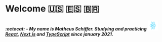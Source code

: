 # Welcome :us: :es: :brazil:

##### :octocat: - My name is Matheus Schiffer. Studying and practicing <img src="React.svg" width="32px" height="32px"></img>[React](https://www.reactjs.org), [Next.js](https://nextjs.org/) and [TypeScript](https://www.typescriptlang.org/) since january 2021.
